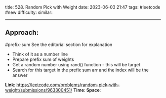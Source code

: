 title: 528. Random Pick with Weight
date: 2023-06-03 21:47
tags: #leetcode #new
difficulty:
similar: 

---
## Approach:
#prefix-sum 
See the editorial section for explanation
- Think of it as a number line
- Prepare prefix sum of weights
- Get a random number using rand() function - this will be target
- Search for this target in the prefix sum arr and the index will be the answer

**Link**: https://leetcode.com/problems/random-pick-with-weight/submissions/963300451/
**Time**:
**Space**: